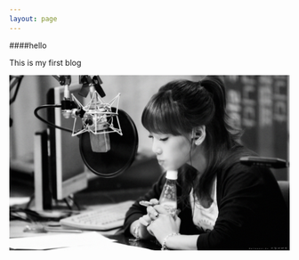 ```yaml
---
layout: page
---
```


####hello  


This is my first blog

<img src="/assets/test.jpg" width="800px" onclick="test()">
